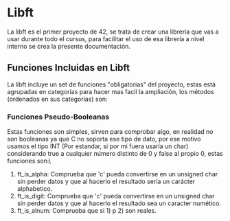 # Libft
La libft es el primer proyecto de 42, se trata de crear una librería que vas a usar durante todo el cursus, para facilitar el uso de esa librería a nivel interno se crea la presente documentación.
## Funciones Incluidas en Libft
La libft incluye un set de funciones "obligatorias" del proyecto, estas está agrupadas en categorías para hacer mas facil la ampliación, los métodos (ordenados en sus categorías) son:
### Funciones Pseudo-Booleanas
Estas funciones son simples, sirven para comprobar algo, en realidad no son booleanas ya que C no soporta ese tipo de dato, por ese motivo usamos el tipo INT (Por estandar, si por mi fuera usaría un char) considerando true a cualquier número distinto de 0 y false al propio 0, estas funciones son:\
1. ft\_is\_alpha: Comprueba que 'c' pueda convertirse en un unsigned char sin perder datos y que al hacerlo el resultado sería un carácter alphabetico.
2. ft\_is\_digit: Comprueba que 'c' pueda convertirse en un unsigned char sin perder datos y que al hacerlo el resultado sea un caracter numético.
3. ft\_is\_alnum: Comprueba que si 1) p 2) son reales.